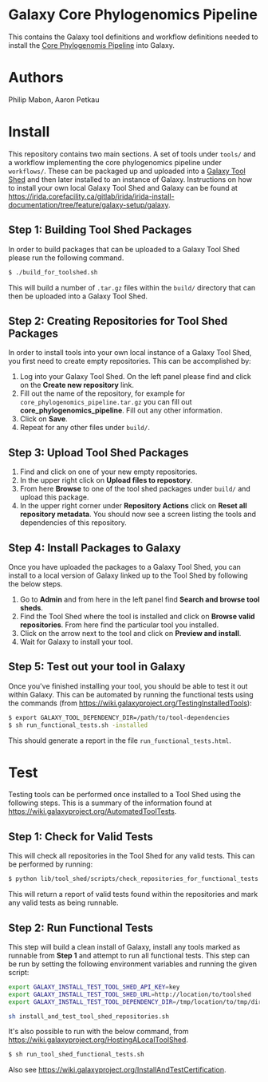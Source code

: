Galaxy Core Phylogenomics Pipeline
==================================

This contains the Galaxy tool definitions and workflow definitions needed to install the [Core Phylogenomis Pipeline](https://github.com/apetkau/core-phylogenomics) into Galaxy.

Authors
=======

Philip Mabon, Aaron Petkau

Install
=======

This repository contains two main sections.  A set of tools under `tools/` and a workflow implementing the core phylogenomics pipeline under `workflows/`.  These can be packaged up and uploaded into a [Galaxy Tool Shed](https://wiki.galaxyproject.org/ToolShed) and then later installed to an instance of Galaxy.  Instructions on how to install your own local Galaxy Tool Shed and Galaxy can be found at https://irida.corefacility.ca/gitlab/irida/irida-install-documentation/tree/feature/galaxy-setup/galaxy.

Step 1: Building Tool Shed Packages
-----------------------------------

In order to build packages that can be uploaded to a Galaxy Tool Shed please run the following command.

```bash
$ ./build_for_toolshed.sh
```

This will build a number of `.tar.gz` files within the `build/` directory that can then be uploaded into a Galaxy Tool Shed.


Step 2: Creating Repositories for Tool Shed Packages
----------------------------------------------------

In order to install tools into your own local instance of a Galaxy Tool Shed, you first need to create empty repositories.  This can be accomplished by:

1. Log into your Galaxy Tool Shed.  On the left panel please find and click on the **Create new repository** link.
2. Fill out the name of the repository, for example for `core_phylogenomics_pipeline.tar.gz` you can fill out **core_phylogenomics_pipeline**.  Fill out any other information.
3. Click on **Save**.
4. Repeat for any other files under `build/`.

Step 3: Upload Tool Shed Packages
---------------------------------

1. Find and click on one of your new empty repositories.
2. In the upper right click on **Upload files to repostory**.
3. From here **Browse** to one of the tool shed packages under `build/` and upload this package.
4. In the upper right corner under **Repository Actions** click on **Reset all repository metadata**.  You should now see a screen listing the tools and dependencies of this repository.

Step 4: Install Packages to Galaxy
----------------------------------

Once you have uploaded the packages to a Galaxy Tool Shed, you can install to a local version of Galaxy linked up to the Tool Shed by following the below steps.

1. Go to **Admin** and from here in the left panel find **Search and browse tool sheds**.
2. Find the Tool Shed where the tool is installed and click on **Browse valid repositories**.  From here find the particular tool you installed.
3. Click on the arrow next to the tool and click on **Preview and install**.
4. Wait for Galaxy to install your tool.

Step 5: Test out your tool in Galaxy
------------------------------------

Once you've finished installing your tool, you should be able to test it out within Galaxy.  This can be automated by running the functional tests using the commands (from https://wiki.galaxyproject.org/TestingInstalledTools):

```bash
$ export GALAXY_TOOL_DEPENDENCY_DIR=/path/to/tool-dependencies
$ sh run_functional_tests.sh -installed
```

This should generate a report in the file `run_functional_tests.html`.

Test
====

Testing tools can be performed once installed to a Tool Shed using the following steps.  This is a summary of the information found at https://wiki.galaxyproject.org/AutomatedToolTests.

Step 1: Check for Valid Tests
-----------------------------

This will check all repositories in the Tool Shed for any valid tests.  This can be performed by running:

```bash
$ python lib/tool_shed/scripts/check_repositories_for_functional_tests.py
```

This will return a report of valid tests found within the repositories and mark any valid tests as being runnable.

Step 2: Run Functional Tests
----------------------------

This step will build a clean install of Galaxy, install any tools marked as runnable from **Step 1** and attempt to run all functional tests.  This step can be run by setting the following environment variables and running the given script:

```bash
export GALAXY_INSTALL_TEST_TOOL_SHED_API_KEY=key
export GALAXY_INSTALL_TEST_TOOL_SHED_URL=http://location/to/toolshed
export GALAXY_INSTALL_TEST_TOOL_DEPENDENCY_DIR=/tmp/location/to/tmp/dir

sh install_and_test_tool_shed_repositories.sh
```

It's also possible to run with the below command, from https://wiki.galaxyproject.org/HostingALocalToolShed.

```bash
$ sh run_tool_shed_functional_tests.sh
```

Also see https://wiki.galaxyproject.org/InstallAndTestCertification.
